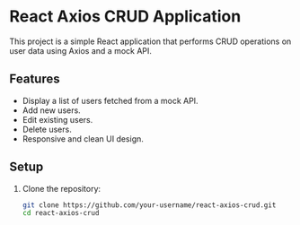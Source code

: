 # React Axios CRUD Application

This project is a simple React application that performs CRUD operations on user data using Axios and a mock API.

## Features

- Display a list of users fetched from a mock API.
- Add new users.
- Edit existing users.
- Delete users.
- Responsive and clean UI design.

## Setup

1. Clone the repository:

   ```bash
   git clone https://github.com/your-username/react-axios-crud.git
   cd react-axios-crud
